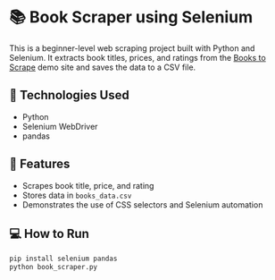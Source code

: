 # 📚 Book Scraper using Selenium

This is a beginner-level web scraping project built with Python and Selenium. It extracts book titles, prices, and ratings from the [Books to Scrape](http://books.toscrape.com) demo site and saves the data to a CSV file.

## 🚀 Technologies Used
- Python
- Selenium WebDriver
- pandas

## 📌 Features
- Scrapes book title, price, and rating
- Stores data in `books_data.csv`
- Demonstrates the use of CSS selectors and Selenium automation

## 💻 How to Run
```bash
pip install selenium pandas
python book_scraper.py
